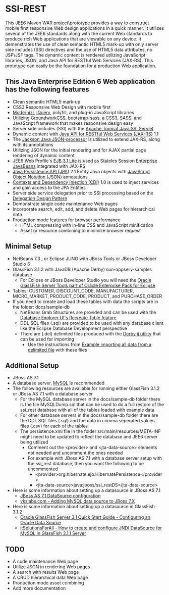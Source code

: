 SSI-REST
========

This JEE6 Maven WAR project\prototype provides a way to construct
mobile first responsive Web design applications in a quick manner.
It utilizes several of the JEE6 standards along with the current
Web standards to produce rich Web applications that are viewable on any device.
It demenstrates the use of clean semantic HTML5 mark-up with only
server side includes (SSI) directives and the use of HTML5 data attributes, no JSP\JSF tags.
The dynamic content is rendered utilizing JavaScript libraries, JSON, and
Java API for RESTful Web Services (JAX-RS).
This prototype can easily be the foundation for a production Web application.

This Java Enterprise Edition 6 Web application has the following features
-------------------------------------------------------------------------

* Clean semantic HTML5 mark-up
* CSS3 Responsive Web Design with mobile first
* [Modernizr](http://modernizr.com/), [jQuery](http://jquery.com/), polyfill, and plug-in JavaScript libraries
* Utilizing [GroundworkCSS](http://groundworkcss.github.com), [bootstrap-sass](https://github.com/thomas-mcdonald/bootstrap-sass), a CSS3, SASS, and JavaScript framework that makes responsive design easy
* Server side includes (SSI) with the [Apache Tomcat Java SSI Servlet](http://tomcat.apache.org/tomcat-5.5-doc/ssi-howto.html)
* Dynamic content with [Java API for RESTful Web Services (JAX-RS)](http://en.wikipedia.org/wiki/Java_API_for_RESTful_Web_Services) 1.1
* The [Jackson Java JSON-processor](http://jackson.codehaus.org/) is utilized to extend JAX-RS, along with its annotations
* Utilizing JSON for the initial rendering and for AJAX partial page rendering of dynamic content
* JEE6 Web Profile's [EJB 3.1 Lite](http://www.oracle.com/technetwork/articles/javaee/javaee6overview-part3-139660.html#ejblite) is used as Stateles Session [Enterprise JavaBeans](http://en.wikipedia.org/wiki/Enterprise_JavaBeans) integrated with JAX-RS 
* [Java Persistence API (JPA)](http://en.wikipedia.org/wiki/Java_Persistence_API) 2.1 Entity Java objects with [JavaScript Object Notation (JSON)](http://en.wikipedia.org/wiki/JSON) annotations
* [Contexts and Dependency Injection (CDI)](http://docs.oracle.com/javaee/6/tutorial/doc/giwhb.html) 1.0 is used to inject services and gain access to the JPA Entities
* Server side service delegation prior to SSI processing based on the [Delegation Design Pattern](http://en.wikipedia.org/wiki/Delegation_pattern)
* Demonstrate single code maintenance Web pages
* Incorporate search, edit, add, and delete Web pages for hierarchical data
* Production mode features for browser performance
    * HTML compressing with in-line CSS and JavaScript minification
    * Asset or resource combining to minimize browser request

Minimal Setup
-------------

* NetBeans 7.3 ; or Eclipse JUNO with JBoss Tools or JBoss Developer Studio 6
* GlassFish 3.1.2 with JavaDB (Apache Derby) sun-appserv-samples database
    * For Eclipse or JBoss Developer Studio you will need the [Oracle GlassFish Server Tools part of Oracle Enterprise Pack for Eclipse](http://www.oracle.com/technetwork/developer-tools/eclipse/downloads/index.html)
* Tables: CUSTOMER, DISCOUNT_CODE, MANUFACTURER, MICRO_MARKET, PRODUCT_CODE, PRODUCT, and PURCHASE_ORDER
* If you need to create and load these tables with data the scripts are in the folder: docs/sample-db
    * NetBeans Grab Structures are provided and can be used with the [Database Explorer UI's Recreate Table feature](https://db.netbeans.org/uispecs/DBModuleUISpec.html#2.4.2.2)
    * DDL SQL files (.sql) are provided to be used with any database client like the Eclipse Database Development perspective
    * There are (.del) delimited files produced with the [Derby ij utility](http://db.apache.org/derby/papers/DerbyTut/ij_intro.html) that can be used for importing
        * Use the instructions from [Example importing all data from a delimited file](http://db.apache.org/derby/docs/10.4/tools/rtoolsimport91458.html) with these files

Additional Setup
----------------

* JBoss AS 7.1
* A database server, [MySQL](http://www.mysql.com/) is recommended
* The following resources are available for running either GlassFish 3.1.2 or JBoss AS 7.1 with a database server
   * For the MySQL database server in the docs/sample-db folder there is the file MySQLDump.sql that can be used to do a full restore of the ssi_rest database with all of the tables loaded with example data
   * For other database servers in the docs/sample-db folder there are the DDL SQL files (.sql) and the data in comma seperated values files (.csv) for each of the tables
   * The persistence.xml file in the folder src/main/resources/META-INF might need to be updated to reflect the database and JEE6 server being utilized
      * Comment out the \<provider\> and \<jta-data-source\> elements not needed and uncomment the ones needed
      * For example with JBoss AS 7.1 with a database server setup with the ssi_rest database, then you want the following to be uncommented
         * \<provider\>org.hibernate.ejb.HibernatePersistence\</provider\>
         * \<jta-data-source\>java:jboss/ssi_restDS\</jta-data-source\>
* Here is some information about setting up a datasource in JBoss AS 7.1
   * [JBoss AS 7.1 DataSource configuration](https://docs.jboss.org/author/display/AS71/DataSource+configuration)
   * [vkslabs.com - Adding MySQL data source to JBoss 7.X](http://vkslabs.com/adding-mysql-data-store-to-jboss-7-x/)
* Here is some information about setting up a datasource in GlassFish 3.1.2
   * [Oracle GlassFish Server 3.1 Quick Start Guide - Configuring an Oracle Data Source](http://docs.oracle.com/cd/E18930_01/html/821-2432/gkyan.html)
   * [itSolutionsForAll - How to create and configure JNDI DataSource for MySQL in GlassFish 3.1.1 Server](http://itsolutionsforall.com/datasource_jpa.php)

TODO
----

* A code maintenance Web page
* Utilize JSON in rendering Web pages
* A search with results Web page
* A CRUD hierarchical data Web page
* Production mode asset combining
* Add more documentation
